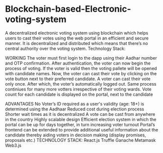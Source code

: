 # Blockchain-based-Electronic-voting-system
A decentralized electronic voting system using blockchain which helps users to cast their votes using the web portal in an efficient and secure manner. It is decentralized and distributed which means that there’s no central authority over the voting system. Technology Stack:

WORKING
The voter must first login to the dapp using their Aadhar number and OTP confirmation.
After authentication, the voter can now begin the process of voting.
If the voter is valid then the voting pallete will be opened with candidate names.
Now, the voter can cast their vote by clicking on the vote button next to their preferred candidate.
A voter can cast their vote only once. After which, the voter’s automatically logged out.
Same process continiues for many more votters irrespective of their voting wards.
Vote count for each candidate is displayed on the portal, next to the candidate

ADVANTAGES
No Voter’s ID required as a user's validity (age: 18+) is determined using the Aadhaar
Reduced cost during election process
Shorter wait times as it is decentralized
A vote can be cast from anywhere in the country
Highly scalable design
Efficient election system in which the portal can be up for days together, in turn increasing voter turnout
Portal’s frontend can be extended to provide additional useful information about the candidate thereby aiding voters in decision making (display promises, proposals etc.)
TECHNOLOGY STACK:
React.js
Truffle
Ganache
Metamask
Web3.js
